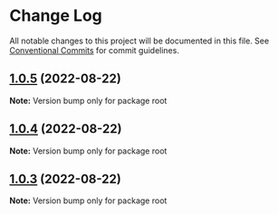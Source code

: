 # Change Log

All notable changes to this project will be documented in this file.
See [Conventional Commits](https://conventionalcommits.org) for commit guidelines.

## [1.0.5](https://github.com/paramountric/digitaltwincityviewer/compare/v1.0.4...v1.0.5) (2022-08-22)

**Note:** Version bump only for package root





## [1.0.4](https://github.com/paramountric/digitaltwincityviewer/compare/v1.0.3...v1.0.4) (2022-08-22)

**Note:** Version bump only for package root





## [1.0.3](https://github.com/paramountric/digitaltwincityviewer/compare/v1.0.2...v1.0.3) (2022-08-22)

**Note:** Version bump only for package root
